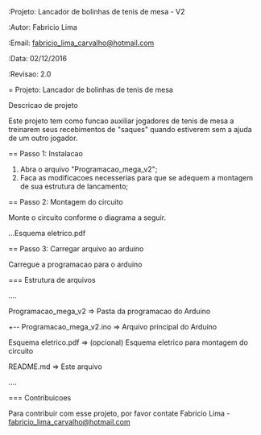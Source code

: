 :Projeto: Lancador de bolinhas de tenis de mesa - V2

:Autor: Fabricio Lima

:Email: fabricio_lima_carvalho@hotmail.com

:Data: 02/12/2016

:Revisao: 2.0

= Projeto: Lancador de bolinhas de tenis de mesa

Descricao de projeto

Este projeto tem como funcao auxiliar jogadores de tenis de mesa a treinarem seus recebimentos de "saques" quando estiverem sem a ajuda de um outro jogador.

== Passo 1: Instalacao

1. Abra o arquivo "Programacao_mega_v2";
2. Faca as modificacoes necesserias para que se adequem a montagem de sua estrutura de lancamento;

== Passo 2: Montagem do circuito

Monte o circuito conforme o diagrama a seguir.

...Esquema eletrico.pdf

== Passo 3: Carregar arquivo ao arduino

Carregue a programacao para o arduino

=== Estrutura de arquivos

....

 Programacao_mega_v2          => Pasta da programacao do Arduino 
 
 +-- Programacao_mega_v2.ino  => Arquivo principal do Arduino 
 
 Esquema eletrico.pdf         => (opcional) Esquema eletrico para montagem do circuito
 
 README.md                    => Este arquivo
 
....

=== Contribuicoes

Para contribuir com esse projeto, por favor contate Fabricio Lima - fabricio_lima_carvalho@hotmail.com
